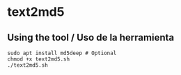 # text2md5

## Using the tool / Uso de la herramienta
```
sudo apt install md5deep # Optional
chmod +x text2md5.sh
./text2md5.sh
```
